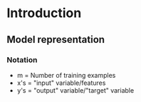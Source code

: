 # Introduction


## Model representation

### Notation

* m = Number of training examples
* x's = "input" variable/features
* y's = "output" variable/"target" variable

